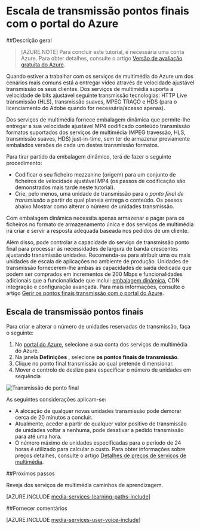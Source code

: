 <properties
    pageTitle=" Escala de transmissão pontos finais com o portal do Azure | Microsoft Azure"
    description="Neste tutorial orienta-o através dos passos de dimensionamento pontos finais da transmissão com o portal do Azure."
    services="media-services"
    documentationCenter=""
    authors="Juliako"
    manager="erikre"
    editor=""/>

<tags
    ms.service="media-services"
    ms.workload="media"
    ms.tgt_pltfrm="na"
    ms.devlang="na"
    ms.topic="article"
    ms.date="10/24/2016"
    ms.author="juliako"/>


# <a name="scale-streaming-endpoints-with-the-azure-portal"></a>Escala de transmissão pontos finais com o portal do Azure

##<a name="overview"></a>Descrição geral

> [AZURE.NOTE] Para concluir este tutorial, é necessária uma conta Azure. Para obter detalhes, consulte o artigo [Versão de avaliação gratuita do Azure](https://azure.microsoft.com/pricing/free-trial/). 

Quando estiver a trabalhar com os serviços de multimédia do Azure um dos cenários mais comuns está a entregar vídeo através de velocidade ajustável transmissão os seus clientes. Dos serviços de multimédia suporta a velocidade de bits ajustável seguinte transmissão tecnologias: HTTP Live transmissão (HLS), transmissão suaves, MPEG TRAÇO e HDS (para o licenciamento do Adobe quando for necessária/acesso apenas).

Dos serviços de multimédia fornece embalagem dinâmica que permite-lhe entregar a sua velocidade ajustável MP4 codificado conteúdo transmissão formatos suportados dos serviços de multimédia (MPEG travessão, HLS, transmissão suaves, HDS) just-in-time, sem ter de armazenar previamente embalados versões de cada um destes transmissão formatos.

Para tirar partido da embalagem dinâmico, terá de fazer o seguinte procedimento:

- Codificar o seu ficheiro mezzanine (origem) para um conjunto de ficheiros de velocidade ajustável MP4 (os passos de codificação são demonstrados mais tarde neste tutorial).  
- Crie, pelo menos, uma unidade de transmissão para o *ponto final de transmissão* a partir do qual planeia entrega o conteúdo. Os passos abaixo Mostrar como alterar o número de unidades transmissão.

Com embalagem dinâmica necessita apenas armazenar e pagar para os ficheiros no formato de armazenamento única e dos serviços de multimédia irá criar e servir a resposta adequada baseada nos pedidos de um cliente.

Além disso, pode controlar a capacidade do serviço de transmissão ponto final para processar às necessidades de largura de banda crescentes ajustando transmissão unidades. Recomenda-se para atribuir uma ou mais unidades de escala de aplicações no ambiente de produção. Unidades de transmissão fornecerem-lhe ambas as capacidades de saída dedicada que podem ser comprados em incrementos de 200 Mbps e funcionalidades adicionais que a funcionalidade que inclui: [embalagem dinâmica](media-services-dynamic-packaging-overview.md), CDN integração e configuração avançada. Para mais informações, consulte o artigo [Gerir os pontos finais transmissão com o portal do Azure](media-services-portal-manage-streaming-endpoints.md).

## <a name="scale-streaming-endpoints"></a>Escala de transmissão pontos finais

Para criar e alterar o número de unidades reservadas de transmissão, faça o seguinte:

1. No [portal do Azure](https://portal.azure.com/), selecione a sua conta dos serviços de multimédia do Azure.
2. Na janela **Definições** , selecione **os pontos finais de transmissão**.
3. Clique no ponto final transmissão ao qual pretende dimensionar. 
4. Mover o controlo de deslize para especificar o número de unidades em sequência
 
![Transmissão de ponto final](./media/media-services-portal-manage-streaming-endpoints/media-services-manage-streaming-endpoints3.png)

As seguintes considerações aplicam-se:

- A alocação de qualquer novas unidades transmissão pode demorar cerca de 20 minutos a concluir. 
- Atualmente, aceder a partir de qualquer valor positivo de transmissão de unidades voltar a nenhuma, pode desativar a pedido transmissão para até uma hora.
- O número máximo de unidades especificadas para o período de 24 horas é utilizado para calcular o custo. Para obter informações sobre preços detalhes, consulte o artigo [Detalhes de preços de serviços de multimédia](http://go.microsoft.com/fwlink/?LinkId=275107).

##<a name="next-steps"></a>Próximos passos

Reveja dos serviços de multimédia caminhos de aprendizagem.

[AZURE.INCLUDE [media-services-learning-paths-include](../../includes/media-services-learning-paths-include.md)]

##<a name="provide-feedback"></a>Fornecer comentários

[AZURE.INCLUDE [media-services-user-voice-include](../../includes/media-services-user-voice-include.md)]


